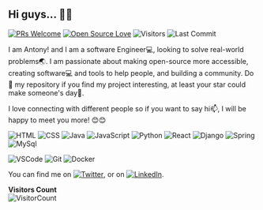  ## Hi guys... 👋🤓

<!--
**Antonynans/antonynans** is a ✨ _special_ ✨ repository because its `README.md` (this file) appears on your GitHub profile.

Here are some ideas to get you started:

- 🔭 I’m currently working on ...
- 🌱 I’m currently learning ...
- 👯 I’m looking to collaborate on ...
- 🤔 I’m looking for help with ...
- 💬 Ask me about ...
- 📫 How to reach me: ...
- 😄 Pronouns: ...
- ⚡ Fun fact: ...
-->

[![PRs Welcome](https://img.shields.io/badge/PRs-welcome-brightgreen.svg?style=flat&logo=github)](https://github.com/antonynans)
[![Open Source Love](https://badges.frapsoft.com/os/v2/open-source.svg?v=103)](https://github.com/antonynans)
<img alt="Visitors" src="https://komarev.com/ghpvc/?username=antonynans&style=flat&labelColor=black&logo=github&label=PROFILE+VIEWS&color=29bf12"/>
<img alt="Last Commit" src="https://img.shields.io/github/last-commit/https://github.com/Antonynans?tab=repositories?logo=markdown&label=LAST+UPDATE&color=29bf12&style=flat"><br />


I am Antony! and I am a software Engineer💻, looking to solve real-world problems🌏. I am passionate about making open-source more accessible, creating software💻 and tools to help people, and building a community. Do 🌟 my repository if you find my project interesting, at least your star could make someone's day🙏.

 I love connecting with different people so if you want to say hi📫, I will be happy to meet you more! 😊😊
 

![HTML](https://img.shields.io/badge/html%20-%23E34F26.svg?&style=for-the-badge&logo=html5&logoColor=white)
![CSS](https://img.shields.io/badge/css%20-%231572B6.svg?&style=for-the-badge&logo=css3&logoColor=white)
![Java](https://img.shields.io/badge/Java%20-%23E34F26.svg?&style=for-the-badge&logo=Java&logoColor=white)
![JavaScript](https://img.shields.io/badge/javascipt%20-%2300599C.svg?&style=for-the-badge&logo=javascript&ogoColor=white)
![Python](https://img.shields.io/badge/python%20-%23E34F26.svg?&style=for-the-badge&logo=python&ogoColor=white)
![React](https://img.shields.io/badge/react%20-%23E34F26.svg?&style=for-the-badge&logo=react&ogoColor=white)
![Django](https://img.shields.io/badge/django%20-%23E34F26.svg?&style=for-the-badge&logo=django&ogoColor=white)
![Spring](https://img.shields.io/badge/spring%20-%23E34F26.svg?&style=for-the-badge&logo=spring&ogoColor=white)
![MySql](https://img.shields.io/badge/mysql%20-%23E34F26.svg?&style=for-the-badge&logo=mysql&ogoColor=white)


![VSCode](https://img.shields.io/badge/-vscode-00a8e8?style=for-the-badge&logo=visual-studio-code)
![Git](https://img.shields.io/badge/git%20-%23F05033.svg?&style=for-the-badge&logo=git&logoColor=white)
![Docker](https://img.shields.io/badge/docker%20-%23E34F26.svg?&style=for-the-badge&logo=docker&ogoColor=white)

<!-- Actual text -->

You can find me on [![Twitter][1.2]][1], or on [![LinkedIn][2.2]][2].

<!-- Icons -->

[1.2]: http://i.imgur.com/wWzX9uB.png 
[2.2]: https://raw.githubusercontent.com/MartinHeinz/MartinHeinz/master/linkedin-3-16.png 

<!-- Links to your social media accounts -->

[1]: https://twitter.com/iiamantoni
[2]: https://www.linkedin.com/in/Muonaka/


**Visitors Count**  
![VisitorCount](https://profile-counter.glitch.me/{antonynans}/count.svg)
